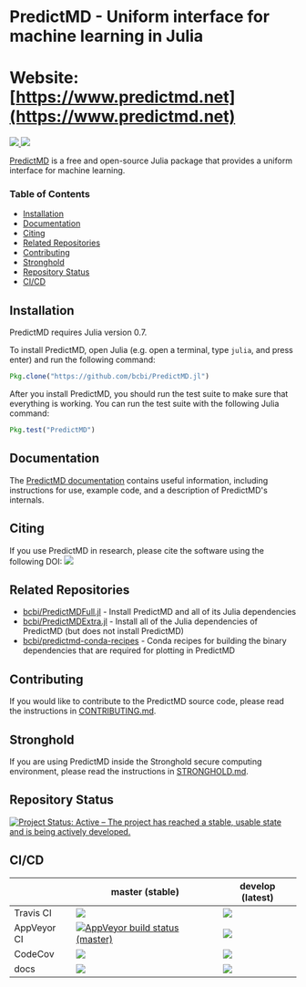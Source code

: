 <!-- Beginning of file -->

# PredictMD - Uniform interface for machine learning in Julia

# Website: [https://www.predictmd.net](https://www.predictmd.net)

<a href="https://github.com/bcbi/PredictMD.jl/releases/latest"><img src="https://img.shields.io/github/release/bcbi/PredictMD.svg" /> </a> <a href="https://zenodo.org/badge/latestdoi/109460252"> <img src="https://zenodo.org/badge/109460252.svg"/></a>

[PredictMD](https://www.predictmd.net) is a free and open-source Julia package that provides a uniform interface for machine learning.

### Table of Contents
- [Installation](#installation)
- [Documentation](#documentation)
- [Citing](#citing)
- [Related Repositories](#related-repositories)
- [Contributing](#contributing)
- [Stronghold](#stronghold)
- [Repository Status](#repository-status)
- [CI/CD](#cicd)

## Installation

PredictMD requires Julia version 0.7.

To install PredictMD, open Julia
(e.g. open a terminal, type `julia`, and press enter)
and run the following command:
```julia
Pkg.clone("https://github.com/bcbi/PredictMD.jl")
```

After you install PredictMD, you should run the test suite to make sure that
everything is working. You can run the test suite with the following
Julia command:
```julia
Pkg.test("PredictMD")
```

## Documentation

The [PredictMD documentation](https://www.predictmd.net/stable) contains
useful information, including instructions for use, example code, and a
description of
PredictMD's internals.

## Citing

If you use PredictMD in research, please cite the software using the following DOI: <a href="https://zenodo.org/badge/latestdoi/109460252"> <img src="https://zenodo.org/badge/109460252.svg"/></a>

## Related Repositories

- [bcbi/PredictMDFull.jl](https://github.com/bcbi/PredictMDFull.jl) - Install PredictMD and all of its Julia dependencies
- [bcbi/PredictMDExtra.jl](https://github.com/bcbi/PredictMDExtra.jl) - Install all of the Julia dependencies of PredictMD (but does not install PredictMD)
- [bcbi/predictmd-conda-recipes](https://github.com/bcbi/predictmd-conda-recipes) - Conda recipes for building the binary dependencies that are required for plotting in PredictMD

## Contributing

If you would like to contribute to the PredictMD source code, please read the instructions in [CONTRIBUTING.md](CONTRIBUTING.md).

## Stronghold

If you are using PredictMD inside the Stronghold secure computing environment, please read the instructions in [STRONGHOLD.md](STRONGHOLD.md).

## Repository Status

<a href="https://www.repostatus.org/#active"><img src="https://www.repostatus.org/badges/latest/active.svg" alt="Project Status: Active – The project has reached a stable, usable state and is being actively developed." /></a>

## CI/CD

<table>
    <thead>
        <tr>
            <th></th>
            <th>master (stable)</th>
            <th>develop (latest)</th>
        </tr>
    </thead>
    <tbody>
        <tr>
            <td>Travis CI</td>
            <td><a href="https://travis-ci.org/bcbi/PredictMD.jl/branches">
            <img
            src="https://travis-ci.org/bcbi/PredictMD.jl.svg?branch=master"
            /></a></td>
            <td><a href="https://travis-ci.org/bcbi/PredictMD.jl/branches">
            <img
            src="https://travis-ci.org/bcbi/PredictMD.jl.svg?branch=develop"
            /></a></td>
        </tr>
        <tr>
            <td>AppVeyor CI</td>
            <td>
            <a
            href="https://ci.appveyor.com/project/mirestrepo/predictmd-jl/history">
            <img
            title="AppVeyor build status (master)" src="https://ci.appveyor.com/api/projects/status/github/bcbi/PredictMD.jl?branch=master&svg=true"
            />
            </a></td>
            <td><a href="https://ci.appveyor.com/project/mirestrepo/predictmd-jl/history">
            <img
            src="https://ci.appveyor.com/api/projects/status/github/bcbi/PredictMD.jl?branch=develop&svg=true"
            />
            </a></td>
        </tr>
        <tr>
            <td>CodeCov</td>
            <td>
            <a
            href="https://codecov.io/gh/bcbi/PredictMD.jl/branch/master">
            <img
            src="https://codecov.io/gh/bcbi/PredictMD.jl/branch/master/graph/badge.svg"
            /></a></td>
            <td>
            <a
            href="https://codecov.io/gh/bcbi/PredictMD.jl/branch/develop">
            <img src="https://codecov.io/gh/bcbi/PredictMD.jl/branch/develop/graph/badge.svg"
            /></a></td>
        </tr>
        <tr>
            <td>docs</td>
            <td><a href="https://www.predictmd.net/stable">
            <img
            src="https://img.shields.io/badge/docs-stable-blue.svg" />
            </a>
            </td>
            <td>
            <a
            href="https://www.predictmd.net/latest">
            <img
            src="https://img.shields.io/badge/docs-latest-blue.svg" />
            </a>
            </td>
        </tr>
    </tbody>
</table>

<!-- End of file -->
